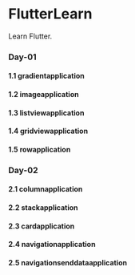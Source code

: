# FlutterLearn
Learn Flutter.

### Day-01
####     1.1 gradientapplication

####     1.2 imageapplication

####     1.3 listviewapplication

####     1.4 gridviewapplication

####     1.5 rowapplication

### Day-02
####     2.1 columnapplication

####     2.2 stackapplication

####     2.3 cardapplication

####     2.4 navigationapplication

####     2.5 navigationsenddataapplication

#### 	

